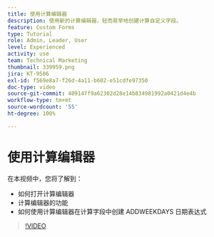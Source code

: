 ```yaml
---
title: 使用计算编辑器
description: 使用新的计算编辑器，轻而易举地创建计算自定义字段。
feature: Custom Forms
type: Tutorial
role: Admin, Leader, User
level: Experienced
activity: use
team: Technical Marketing
thumbnail: 339959.png
jira: KT-9506
exl-id: f569e8a7-f26d-4a11-b602-e51cdfe97350
doc-type: video
source-git-commit: 409147f9a62302d28e14b834981992a0421d4e4b
workflow-type: tm+mt
source-wordcount: '55'
ht-degree: 100%

---
```


# 使用计算编辑器

在本视频中，您将了解到：

* 如何打开计算编辑器
* 计算编辑器的功能
* 如何使用计算编辑器在计算字段中创建 ADDWEEKDAYS 日期表达式

>[!VIDEO](https://video.tv.adobe.com/v/339959/?quality=12&learn=on)
